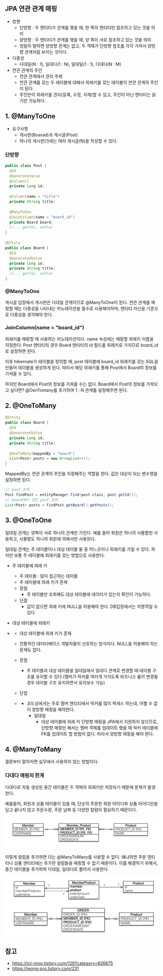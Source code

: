 ## JPA 연관 관계 매핑

- 방향
  - 단방향 : 두 엔티티가 관계를 맺을 때, 한 쪽의 엔티티만 참조하고 있는 것을 의미
  - 양방향 : 두 엔티티가 관계를 맺을 때, 양 쪽이 서로 참조하고 있는 것을 의미
  - 엄밀히 말하면 양방향 관계는 없고, 두 객체가 단방향 참조를 각각 가져서 양방향 관계처럼 보이는 것이다.
- 다중성
  - 다대일(N : 1), 일대다(1 : N), 일대일(1 : 1), 다대다(N : M)
- 연관 관계의 주인
  - 연관 관계에서 관리 주체
  - 연관 관계를 갖는 두 테이블에 대해서 외래키를 갖는 테이블이 연관 관계의 주인이 된다.
  - 주인만이 외래키를 관리(등록, 수정, 삭제)할 수 있고, 주인이 아닌 엔티티는 읽기만 가능하다.



## 1. @ManyToOne

- 요구사항
  - 게시판(Boarad)과 게시글(Post)
  - 하나의 게시판(1)에는 여러 게시글(N)을 작성할 수 있다.

### 단방향

```java
public class Post {
  @Id
  @GenerateValue
  @Column()
  private Long id;
  
  @Column(name = "title")
  private String title;
  
  @ManyToOne
  @JoinColumn(name = "board_id")
  private Board board; 
  //... getter, setter
} 
  
@Entity
public class Board { 
  @Id 
  @GeneratedValue
  private Long id;
  private String title;
  //... getter, setter
}
```

### @ManyToOne

게시글 입장에서 게시판은 다대일 관계이므로 @ManyToOne이 된다. 연관 관계를 매핑할 때는 다중성을 나타내는 어노테이션을 필수로 사용해야하며, 엔티티 자신을 기준으로 다중성을 생각해야 한다.

### JoinColumn(name = "board_id")

외래키를 매핑할 때 사용하는 어노테이션이다. name 속성에는 매핑할 외래키 이름을 지정한다. Post 엔티티의 경우 Board 엔티티의 id 필드를 외래키로 가지므로 board_id로 설정하면 된다.



이후 hibernate가 테이블을 정의할 때,  post 테이블에 board_id 외래키를 갖는 SQL을 만들어 테이블을 생성하게 된다. 따라서 해당 외래키를 통해 Post에서 Board의 정보를 가져올 수 있다.

하지만 Board에서 Post의 정보를 가져올 수는 없다. Board에서 Post의 정보를 가져오고 싶다면?  @OenTomany를 추가하여 1 : N  관계를 설정해주면 된다.

## 2. @OneToMany

```java
@Entity
public class Board { 
  @Id 
  @GeneratedValue
  private Long id;
  private String title;
  
  @OneToMany(mappedBy = "board")
  List<Post> posts = new ArrayList<>();
}
```

MappedBy는 연관 관계의 주인을 지정해주는 역할을 한다. 값은 대상이 되는 변수명을 설정하면 된다. 

```java
// post 조회
Post findPost = entityManager.find(post.class, post.getId());
// board에서 모든 post 조회
List<Post> posts = findPost.getBoard().getPosts();
```



## 3. @OneToOne

일대일 관계는 양쪽이 서로 하나의 관계만 가진다. 예를 들어 회원은 하나의 사물함만 사용하고, 사물함도 하나의 회원에 의해서만 사용된다. 

일대일 관계는 주 테이블이나 대상 테이블 둘 중 어느곳이나 외래키를 가질 수 있다. 하지만 보통 주 테이블에 외래키를 갖는 방법으로 사용한다.

- 주 테이블에 외래 키

  - 주 테이블 : 많이 접근하는 테이블
  - 주 테이블에 외래 키가 존재
  - 장점
    - 주 테이블만 조회해도 대상 테이블에 데이터가 있는지 확인이 가능하다.
  - 단점
    - 값이 없으면 외래 키에 NULL을 허용해야 한다. DB입장에서는 치명적일 수 있다.

- 대상 테이블에 외래키

- - 대상 테이블에 외래 키가 존재

  - 전통적인 데이터베이스 개발자들이 선호하는 방식이다. NULL을 허용해야 하는 문제도 없다.

  - 장점

    - 주 테이블과 대상 테이블을 일대일에서 일대다 관계로 변경할 때 테이블 구조를 유지할 수 있다.(멤버가 락커를 여러개 가지도록 비즈니스 룰이 변경될 경우 테이블 구조 유지하면서 유지보수 가능)

  - 단점

  - - 코드상에서는 주로 멤버 엔티티에서 락커를 많이 엑세스 하는데, 어쩔 수 없이 양방향 매핑을 해야한다.
      - 일대일
        - 대상 테이블에 외래 키 단방향 매핑을 JPA에서 지원하지 않으므로, 단방향 매핑만 해서는 멤버 객체를 업데이트 했을 때 락커 테이블에 FK를 업데이트 할 방법이 없다. 따라서 양방향 매핑을 해야 한다.



## 4. @ManyToMany

결론부터 말하자면 실무에서 사용하지 않는 방법이다.

### 다대다 매핑의 한계

다대다로 자동 생성된 중간 테이블은 두 객체의 외래키만 저장되기 때문에 문제가 발생한다. 

예를들어, 회원과 상품 테이블이 있을 때, 단순히 주문한 회원 아이디와 상품 아이디만을 담고 끝나지 않고 주문수량, 주문 날짜 등 다양한 칼럼이 필요하기 때문이다.

![](https://github.com/hanull/TIL/blob/master/JPA/img/1.png)

이렇게 컬럼을 추가하면 더는 @ManyToMany를 사용할 수 없다. 왜냐하면 주문 엔티티나 상품 엔티티에는 추가한 컬럼들을 매핑할 수 없기 때문이다. 이를 해결하기 위해서, 중간 테이블을 추가하여 다대일, 일대다로 풀어서 사용한다. 

![](https://github.com/hanull/TIL/blob/master/JPA/img/2.png)



## 참고

- https://ict-nroo.tistory.com/126?category=826875
- https://jeong-pro.tistory.com/231